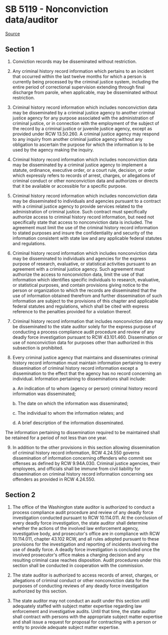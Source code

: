 # SB 5119 - Nonconviction data/auditor

[Source](http://lawfilesext.leg.wa.gov/biennium/2023-24/Pdf/Bills/Senate%20Bills/5119.pdf)

## Section 1
1. Conviction records may be disseminated without restriction.

2. Any criminal history record information which pertains to an incident that occurred within the last twelve months for which a person is currently being processed by the criminal justice system, including the entire period of correctional supervision extending through final discharge from parole, when applicable, may be disseminated without restriction.

3. Criminal history record information which includes nonconviction data may be disseminated by a criminal justice agency to another criminal justice agency for any purpose associated with the administration of criminal justice, or in connection with the employment of the subject of the record by a criminal justice or juvenile justice agency, except as provided under RCW 13.50.260. A criminal justice agency may respond to any inquiry from another criminal justice agency without any obligation to ascertain the purpose for which the information is to be used by the agency making the inquiry.

4. Criminal history record information which includes nonconviction data may be disseminated by a criminal justice agency to implement a statute, ordinance, executive order, or a court rule, decision, or order which expressly refers to records of arrest, charges, or allegations of criminal conduct or other nonconviction data and authorizes or directs that it be available or accessible for a specific purpose.

5. Criminal history record information which includes nonconviction data may be disseminated to individuals and agencies pursuant to a contract with a criminal justice agency to provide services related to the administration of criminal justice. Such contract must specifically authorize access to criminal history record information, but need not specifically state that access to nonconviction data is included. The agreement must limit the use of the criminal history record information to stated purposes and insure the confidentiality and security of the information consistent with state law and any applicable federal statutes and regulations.

6. Criminal history record information which includes nonconviction data may be disseminated to individuals and agencies for the express purpose of research, evaluative, or statistical activities pursuant to an agreement with a criminal justice agency. Such agreement must authorize the access to nonconviction data, limit the use of that information which identifies specific individuals to research, evaluative, or statistical purposes, and contain provisions giving notice to the person or organization to which the records are disseminated that the use of information obtained therefrom and further dissemination of such information are subject to the provisions of this chapter and applicable federal statutes and regulations, which shall be cited with express reference to the penalties provided for a violation thereof.

7. Criminal history record information that includes nonconviction data may be disseminated to the state auditor solely for the express purpose of conducting a process compliance audit procedure and review of any deadly force investigation pursuant to RCW 43.101.460. Dissemination or use of nonconviction data for purposes other than authorized in this subsection is prohibited.

8. Every criminal justice agency that maintains and disseminates criminal history record information must maintain information pertaining to every dissemination of criminal history record information except a dissemination to the effect that the agency has no record concerning an individual. Information pertaining to disseminations shall include:

    a. An indication of to whom (agency or person) criminal history record information was disseminated;

    b. The date on which the information was disseminated;

    c. The individual to whom the information relates; and

    d. A brief description of the information disseminated.

The information pertaining to dissemination required to be maintained shall be retained for a period of not less than one year.

9. In addition to the other provisions in this section allowing dissemination of criminal history record information, RCW 4.24.550 governs dissemination of information concerning offenders who commit sex offenses as defined by RCW 9.94A.030. Criminal justice agencies, their employees, and officials shall be immune from civil liability for dissemination on criminal history record information concerning sex offenders as provided in RCW 4.24.550.

## Section 2
1. The office of the Washington state auditor is authorized to conduct a process compliance audit procedure and review of any deadly force investigation conducted pursuant to RCW 10.114.011. At the conclusion of every deadly force investigation, the state auditor shall determine whether the actions of the involved law enforcement agency, investigative body, and prosecutor's office are in compliance with RCW 10.114.011, chapter 43.102 RCW, and all rules adopted pursuant to these provisions for the investigation and reporting of incidents involving the use of deadly force. A deadly force investigation is concluded once the involved prosecutor's office makes a charging decision and any resulting criminal case reaches disposition. Audit procedures under this section shall be conducted in cooperation with the commission.

2. The state auditor is authorized to access records of arrest, charges, or allegations of criminal conduct or other nonconviction data for the purposes of conducting reviews of any deadly force investigation authorized by this section.

3. The state auditor may not conduct an audit under this section until adequately staffed with subject matter expertise regarding law enforcement and investigative audits. Until that time, the state auditor shall contract with persons with the appropriate subject matter expertise and shall issue a request for proposal for contracting with a person or entity to provide adequate subject matter expertise.
